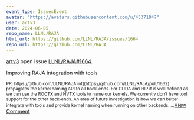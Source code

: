 ```yaml
---
event_type: IssuesEvent
avatar: "https://avatars.githubusercontent.com/u/4537104?"
user: artv3
date: 2024-06-05
repo_name: LLNL/RAJA
html_url: https://github.com/LLNL/RAJA/issues/1664
repo_url: https://github.com/LLNL/RAJA
---
```


<a href='https://github.com/artv3' target='_blank'>artv3</a> open issue <a href='https://github.com/LLNL/RAJA/issues/1664' target='_blank'>LLNL/RAJA#1664</a>.

<p>Improving RAJA integration with tools</p><small>PR: https://github.com/LLNL/RAJA int](https://github.com/LLNL/RAJA/pull/1662) propagates the kernel naming API to all back-ends. For CUDA and HIP it is well defined as we can use the ROCTX and NVTX tools to name our kernels. We currently don't have tool support for the other back-ends. An area of future investigation is how we can better integrate with tools and provide kernel naming when running on other backends. ...</small><a href='https://github.com/LLNL/RAJA/issues/1664' target='_blank'>View Comment</a>